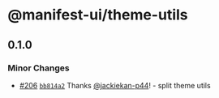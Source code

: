 # @manifest-ui/theme-utils

## 0.1.0
### Minor Changes



- [#206](https://github.com/project44/manifest-ui/pull/206) [`bb814a2`](https://github.com/project44/manifest-ui/commit/bb814a2081e80f283074cc6b7103f24f377caf34) Thanks [@jackiekan-p44](https://github.com/jackiekan-p44)! - split theme utils
